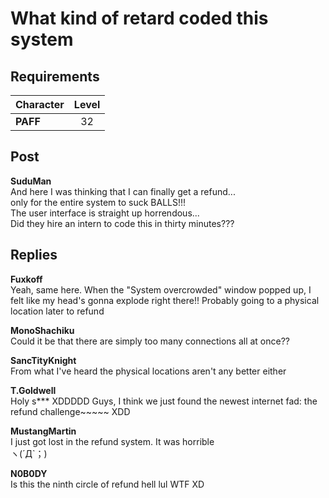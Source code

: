 # What kind of retard coded this system
## Requirements
|Character|Level|
|---------|:---:|
|**PAFF** | 32  |

## Post
**SuduMan**<br>
And here I was thinking that I can finally get a refund...<br>
only for the entire system to suck BALLS!!!<br>
The user interface is straight up horrendous...<br>
Did they hire an intern to code this in thirty minutes???
## Replies
**Fuxkoff**<br>
Yeah, same here. When the "System overcrowded" window popped up, I felt like my head's gonna explode right there!! Probably going to a physical location later to refund

**MonoShachiku**<br>
Could it be that there are simply too many connections all at once??

**SancTityKnight**<br>
From what I've heard the physical locations aren't any better either

**T.Goldwell**<br>
Holy s\*\*\* XDDDDD Guys, I think we just found the newest internet fad: the refund challenge~~~~~ XDD

**MustangMartin**<br>
I just got lost in the refund system. It was horrible <br>
ヽ(´Д`；)

**N0B0DY**<br>
Is this the ninth circle of refund hell lul WTF XD

